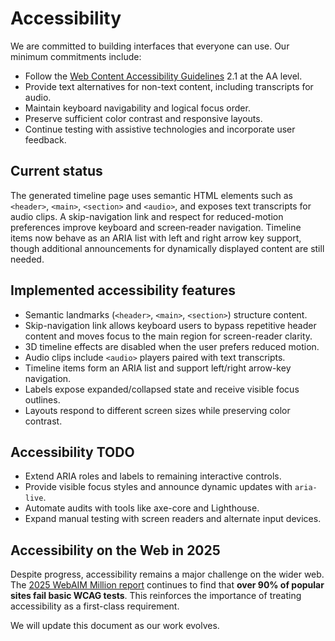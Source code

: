 # Accessibility

We are committed to building interfaces that everyone can use. Our minimum commitments include:

- Follow the [Web Content Accessibility Guidelines](https://www.w3.org/WAI/standards-guidelines/wcag/) 2.1 at the AA level.
- Provide text alternatives for non-text content, including transcripts for audio.
- Maintain keyboard navigability and logical focus order.
- Preserve sufficient color contrast and responsive layouts.
- Continue testing with assistive technologies and incorporate user feedback.

## Current status

The generated timeline page uses semantic HTML elements such as `<header>`, `<main>`, `<section>` and `<audio>`, and exposes text transcripts for audio clips. A skip-navigation link and respect for reduced-motion preferences improve keyboard and screen‑reader navigation. Timeline items now behave as an ARIA list with left and right arrow key support, though additional announcements for dynamically displayed content are still needed.

## Implemented accessibility features

- Semantic landmarks (`<header>`, `<main>`, `<section>`) structure content.
- Skip-navigation link allows keyboard users to bypass repetitive header content and moves focus to the main region for screen-reader clarity.
- 3D timeline effects are disabled when the user prefers reduced motion.
- Audio clips include `<audio>` players paired with text transcripts.
- Timeline items form an ARIA list and support left/right arrow-key navigation.
- Labels expose expanded/collapsed state and receive visible focus outlines.
- Layouts respond to different screen sizes while preserving color contrast.

## Accessibility TODO

- Extend ARIA roles and labels to remaining interactive controls.
- Provide visible focus styles and announce dynamic updates with `aria-live`.
- Automate audits with tools like axe-core and Lighthouse.
- Expand manual testing with screen readers and alternate input devices.

## Accessibility on the Web in 2025

Despite progress, accessibility remains a major challenge on the wider web. The
[2025 WebAIM Million report](https://webaim.org/projects/million/) continues to
find that **over 90% of popular sites fail basic WCAG tests**. This reinforces
the importance of treating accessibility as a first-class requirement.

We will update this document as our work evolves.

